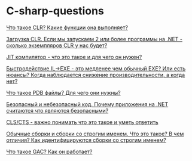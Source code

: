 # C-sharp-questions

[Что такое CLR? Какие функции она выполняет?](https://github.com/PavelBurmistrov/C-sharp-questions/blob/main/Questions.md#%D1%87%D1%82%D0%BE-%D1%82%D0%B0%D0%BA%D0%BE%D0%B5-clr-%D0%BA%D0%B0%D0%BA%D0%B8%D0%B5-%D1%84%D1%83%D0%BD%D0%BA%D1%86%D0%B8%D0%B8-%D0%BE%D0%BD%D0%B0-%D0%B2%D1%8B%D0%BF%D0%BE%D0%BB%D0%BD%D1%8F%D0%B5%D1%82)

[Загрузка CLR. Если мы запускаем 2 или более программы на .NET - сколько экземпляров CLR у нас будет?](https://github.com/PavelBurmistrov/C-sharp-questions/blob/main/Questions.md#%D0%B7%D0%B0%D0%B3%D1%80%D1%83%D0%B7%D0%BA%D0%B0-clr-%D0%B5%D1%81%D0%BB%D0%B8-%D0%BC%D1%8B-%D0%B7%D0%B0%D0%BF%D1%83%D1%81%D0%BA%D0%B0%D0%B5%D0%BC-2-%D0%B8%D0%BB%D0%B8-%D0%B1%D0%BE%D0%BB%D0%B5%D0%B5-%D0%BF%D1%80%D0%BE%D0%B3%D1%80%D0%B0%D0%BC%D0%BC%D1%8B-%D0%BD%D0%B0-net---%D1%81%D0%BA%D0%BE%D0%BB%D1%8C%D0%BA%D0%BE-%D1%8D%D0%BA%D0%B7%D0%B5%D0%BC%D0%BF%D0%BB%D1%8F%D1%80%D0%BE%D0%B2-clr-%D1%83-%D0%BD%D0%B0%D1%81-%D0%B1%D1%83%D0%B4%D0%B5%D1%82)

[JIT компилятор - что это такое и для чего он нужен?](https://github.com/PavelBurmistrov/C-sharp-questions/blob/main/Questions.md#jit-%D0%BA%D0%BE%D0%BC%D0%BF%D0%B8%D0%BB%D1%8F%D1%82%D0%BE%D1%80---%D1%87%D1%82%D0%BE-%D1%8D%D1%82%D0%BE-%D1%82%D0%B0%D0%BA%D0%BE%D0%B5-%D0%B8-%D0%B4%D0%BB%D1%8F-%D1%87%D0%B5%D0%B3%D0%BE-%D0%BE%D0%BD-%D0%BD%D1%83%D0%B6%D0%B5%D0%BD)

[Быстродействие IL->EXE - это медленее чем обычный EXE? Или есть нюансы? Когда наблюдается снижение производительности, а когда нет?](https://github.com/PavelBurmistrov/C-sharp-questions/blob/main/Questions.md#%D0%B1%D1%8B%D1%81%D1%82%D1%80%D0%BE%D0%B4%D0%B5%D0%B9%D1%81%D1%82%D0%B2%D0%B8%D0%B5-il-exe---%D1%8D%D1%82%D0%BE-%D0%BC%D0%B5%D0%B4%D0%BB%D0%B5%D0%BD%D0%B5%D0%B5-%D1%87%D0%B5%D0%BC-%D0%BE%D0%B1%D1%8B%D1%87%D0%BD%D1%8B%D0%B9-exe-%D0%B8%D0%BB%D0%B8-%D0%B5%D1%81%D1%82%D1%8C-%D0%BD%D1%8E%D0%B0%D0%BD%D1%81%D1%8B-%D0%BA%D0%BE%D0%B3%D0%B4%D0%B0-%D0%BD%D0%B0%D0%B1%D0%BB%D1%8E%D0%B4%D0%B0%D0%B5%D1%82%D1%81%D1%8F-%D1%81%D0%BD%D0%B8%D0%B6%D0%B5%D0%BD%D0%B8%D0%B5-%D0%BF%D1%80%D0%BE%D0%B8%D0%B7%D0%B2%D0%BE%D0%B4%D0%B8%D1%82%D0%B5%D0%BB%D1%8C%D0%BD%D0%BE%D1%81%D1%82%D0%B8-%D0%B0-%D0%BA%D0%BE%D0%B3%D0%B4%D0%B0-%D0%BD%D0%B5%D1%82)

[Что такое PDB файлы? Для чего они нужны?](https://github.com/PavelBurmistrov/C-sharp-questions/blob/main/Questions.md#%D1%87%D1%82%D0%BE-%D1%82%D0%B0%D0%BA%D0%BE%D0%B5-pdb-%D1%84%D0%B0%D0%B9%D0%BB%D1%8B-%D0%B4%D0%BB%D1%8F-%D1%87%D0%B5%D0%B3%D0%BE-%D0%BE%D0%BD%D0%B8-%D0%BD%D1%83%D0%B6%D0%BD%D1%8B)

[Безопасный и небезопасный код. Почему приложения на .NET считаются что являются безопасными?](https://github.com/PavelBurmistrov/C-sharp-questions/blob/main/Questions.md#%D0%B1%D0%B5%D0%B7%D0%BE%D0%BF%D0%B0%D1%81%D0%BD%D1%8B%D0%B9-%D0%B8-%D0%BD%D0%B5%D0%B1%D0%B5%D0%B7%D0%BE%D0%BF%D0%B0%D1%81%D0%BD%D1%8B%D0%B9-%D0%BA%D0%BE%D0%B4-%D0%BF%D0%BE%D1%87%D0%B5%D0%BC%D1%83-%D0%BF%D1%80%D0%B8%D0%BB%D0%BE%D0%B6%D0%B5%D0%BD%D0%B8%D1%8F-%D0%BD%D0%B0-net-%D1%81%D1%87%D0%B8%D1%82%D0%B0%D1%8E%D1%82%D1%81%D1%8F-%D1%87%D1%82%D0%BE-%D1%8F%D0%B2%D0%BB%D1%8F%D1%8E%D1%82%D1%81%D1%8F-%D0%B1%D0%B5%D0%B7%D0%BE%D0%BF%D0%B0%D1%81%D0%BD%D1%8B%D0%BC%D0%B8)

[CLS/CTS - важно понимать что это такое и уметь ответить](https://github.com/PavelBurmistrov/C-sharp-questions/blob/main/Questions.md#clscts---%D0%B2%D0%B0%D0%B6%D0%BD%D0%BE-%D0%BF%D0%BE%D0%BD%D0%B8%D0%BC%D0%B0%D1%82%D1%8C-%D1%87%D1%82%D0%BE-%D1%8D%D1%82%D0%BE-%D1%82%D0%B0%D0%BA%D0%BE%D0%B5-%D0%B8-%D1%83%D0%BC%D0%B5%D1%82%D1%8C-%D0%BE%D1%82%D0%B2%D0%B5%D1%82%D0%B8%D1%82%D1%8C)

[Обычные сборки и сборки со строгим именем. Что это такое? В чем отличия? Как идентифицируются сборки со строгим именем?](https://github.com/PavelBurmistrov/C-sharp-questions/blob/main/Questions.md#%D0%BE%D0%B1%D1%8B%D1%87%D0%BD%D1%8B%D0%B5-%D1%81%D0%B1%D0%BE%D1%80%D0%BA%D0%B8-%D0%B8-%D1%81%D0%B1%D0%BE%D1%80%D0%BA%D0%B8-%D1%81%D0%BE-%D1%81%D1%82%D1%80%D0%BE%D0%B3%D0%B8%D0%BC-%D0%B8%D0%BC%D0%B5%D0%BD%D0%B5%D0%BC-%D1%87%D1%82%D0%BE-%D1%8D%D1%82%D0%BE-%D1%82%D0%B0%D0%BA%D0%BE%D0%B5-%D0%B2-%D1%87%D0%B5%D0%BC-%D0%BE%D1%82%D0%BB%D0%B8%D1%87%D0%B8%D1%8F-%D0%BA%D0%B0%D0%BA-%D0%B8%D0%B4%D0%B5%D0%BD%D1%82%D0%B8%D1%84%D0%B8%D1%86%D0%B8%D1%80%D1%83%D1%8E%D1%82%D1%81%D1%8F-%D1%81%D0%B1%D0%BE%D1%80%D0%BA%D0%B8-%D1%81%D0%BE-%D1%81%D1%82%D1%80%D0%BE%D0%B3%D0%B8%D0%BC-%D0%B8%D0%BC%D0%B5%D0%BD%D0%B5%D0%BC)

[Что такое GAC? Как он работает?](https://github.com/PavelBurmistrov/C-sharp-questions/blob/main/Questions.md#%D1%87%D1%82%D0%BE-%D1%82%D0%B0%D0%BA%D0%BE%D0%B5-gac-%D0%BA%D0%B0%D0%BA-%D0%BE%D0%BD-%D1%80%D0%B0%D0%B1%D0%BE%D1%82%D0%B0%D0%B5%D1%82)
